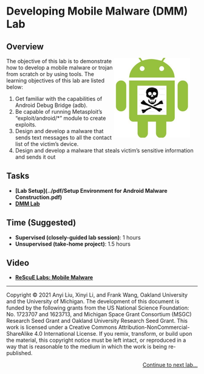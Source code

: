# Developing Mobile Malware (DMM) Lab

## Overview

<img src="../img/android_malware_construction.png" align="right" width="200" style="margin-right: 20px; margin-bottom: 20px;">

The objective of this lab is to demonstrate how to develop a mobile malware or trojan from scratch
or by using tools. The learning objectives of this lab are listed below:
1. Get familiar with the capabilities of Android Debug Bridge (adb).
2. Be capable of running Metasploit’s “exploit/android/*” module to create exploits.
3. Design and develop a malware that sends text messages to all the contact list of the victim’s
device.
4. Design and develop a malware that steals victim’s sensitive information and sends it out
## Tasks

- **[Lab Setup](../pdf/Setup Environment for Android Malware Construction.pdf)**
- **[DMM Lab](../pdf/Lab_Developing_Mobile_Malware.pdf)**

## Time (Suggested)

- **Supervised (closely-guided lab session)**: 1 hours
- **Unsupervised (take-home project)**: 1.5 hours

## Video

- **[ReScuE Labs: Mobile Malware](https://www.youtube.com/watch?v=doGS5p23PE8)**
<!--
## Books (English) (Chinese)

- **Computer & Internet Security: A Hands-on Approach, 3rd edition (§ 20)**
- **Internet Security: A Hands-on Approach, 3rd edition (§ 6)**-->

<!--## Feedback and Help

Please give us your feedback on this lab using this [feedback form](link-to-feedback-form).

The project is open source. If you are interested in contributing to this project, please check out our [Github page](https://github.com/your-github-repo).
-->

---

Copyright © 2021 Anyi Liu, Xinyi Li, and Frank Wang, Oakland University and the University of Michigan.
The development of this document is funded by the following grants from the US National Science Foundation: No. 1723707 and 1623713, and Michigan Space Grant Consortium (MSGC) Research Seed Grant and Oakland University Research Seed Grant. This work is licensed under a Creative Commons Attribution-NonCommercial-ShareAlike 4.0 International License. If you remix, transform, or build upon the material, this copyright notice must be left intact, or reproduced in a way that is reasonable to the medium in which the work is being re-published.

<p align="right"><a href="Lab_HE.md">Continue to next lab...</a></p>
